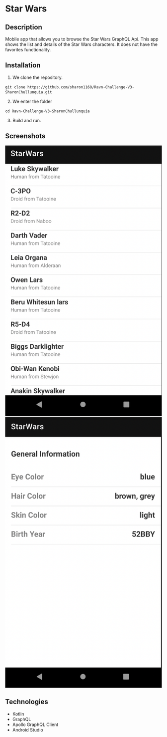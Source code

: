 # Star Wars

## Description
Mobile app that allows you to browse the Star Wars GraphQL Api. This app shows the list and details of the Star Wars characters. It does not have the favorites functionality.

## Installation

1. We clone the repository.

```
git clone https://github.com/sharon1160/Ravn-Challenge-V3-SharonChullunquia.git
```

2. We enter the folder
```
cd Ravn-Challenge-V3-SharonChullunquia
```

3. Build and run.

## Screenshots

![alt text](https://github.com/sharon1160/Ravn-Challenge-V3-SharonChullunquia/blob/development/img/image2.png?raw=true)
![alt text](https://github.com/sharon1160/Ravn-Challenge-V3-SharonChullunquia/blob/development/img/image1.png?raw=true)

## Technologies

* Kotlin
* GraphQL
* Apollo GraphQL Client
* Android Studio


